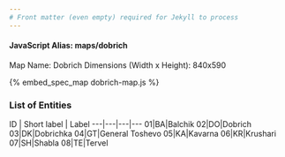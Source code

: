 ```yaml
---
# Front matter (even empty) required for Jekyll to process
---
```


#### JavaScript Alias: maps/dobrich

Map Name: Dobrich
Dimensions (Width x Height): 840x590



{% embed_spec_map dobrich-map.js %}

### List of Entities

ID | Short label | Label
---|---|---|---
01|BA|Balchik
02|DO|Dobrich
03|DK|Dobrichka
04|GT|General Toshevo
05|KA|Kavarna
06|KR|Krushari
07|SH|Shabla
08|TE|Tervel

